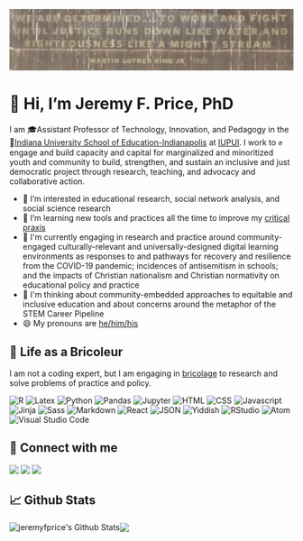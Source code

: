 [![Header](https://raw.githubusercontent.com/jeremyfprice/jeremyfprice/main/githubheader.jpg "Header")](https://some-url.dev/)
# 👋 Hi, I’m Jeremy F. Price, PhD

I am 🎓Assistant Professor of Technology, Innovation, and Pedagogy in the 🏫[Indiana University School of Education-Indianapolis](https://education.iupui.edu/) at [IUPUI](https://www.iupui.edu). I work to ✊engage and build capacity and capital for marginalized and minoritized youth and community to build, strengthen, and sustain an inclusive and just democratic project through research, teaching, and advocacy and collaborative action.

- 👀 I’m interested in educational research, social network analysis, and social science research
- 🌱 I’m learning new tools and practices all the time to improve my [critical praxis](https://sk.sagepub.com/reference/curriculumstudies/n90.xml)
- 🔎 I'm currently engaging in research and practice around community-engaged culturally-relevant and universally-designed digital learning environments as responses to and pathways for recovery and resilience from the COVID-19 pandemic; incidences of antisemitism in schools; and the impacts of Christian nationalism and Christian normativity on educational policy and practice
- 🤔 I'm thinking about community-embedded approaches to equitable and inclusive education and about concerns around the metaphor of the STEM Career Pipeline
- 😄 My pronouns are [he/him/his](https://pronoun.is/he)


## 📎 Life as a Bricoleur

I am not a coding expert, but I am engaging in [bricolage](https://web.mit.edu/allanmc/www/levistrauss.pdf) to research and solve problems of practice and policy.

<img src="https://img.shields.io/badge/R-276DC3?style=for-the-badge&logo=r&logoColor=white" alt="R" /> <img src="https://img.shields.io/badge/LaTeX-008080?style=for-the-badge&logo=latex&logoColor=white" alt="Latex" /> <img src="https://img.shields.io/badge/Python-3776AB?style=for-the-badge&logo=python&logoColor=white" alt="Python" /> <img src="https://img.shields.io/badge/Pandas-150458?style=for-the-badge&logo=pandas&logoColor=white" alt="Pandas" /> <img src="https://img.shields.io/badge/Jupyter-F37626.svg?&style=for-the-badge&logo=Jupyter&logoColor=white" alt="Jupyter" /> <img src="https://img.shields.io/badge/HTML-239120?style=for-the-badge&logo=html5&logoColor=white" alt="HTML" /> <img src="https://img.shields.io/badge/CSS-239120?&style=for-the-badge&logo=css3&logoColor=white" alt="CSS" /> <img src="https://img.shields.io/badge/JavaScript-323330?style=for-the-badge&logo=javascript&logoColor=F7DF1E" alt="Javascript" /> <img src="https://img.shields.io/badge/Jinja-B41717?style=for-the-badge&logo=jinja&logoColor=white" alt="Jinja" /> <img src="https://img.shields.io/badge/Sass-CC6699?style=for-the-badge&logo=sass&logoColor=white" alt="Sass" /> <img src="https://img.shields.io/badge/Markdown-000000?style=for-the-badge&logo=markdown&logoColor=white" alt="Markdown" /> <img src="https://img.shields.io/badge/React-20232A?style=for-the-badge&logo=react&logoColor=61DAFB" alt="React" /> <img src="https://img.shields.io/badge/JSON-black?style=for-the-badge&logo=json&logoColor=white" alt="JSON" /> <img src="https://img.shields.io/badge/Yiddish-58CC02?style=for-the-badge&logo=duolingo&logoColor=white" alt="Yiddish" /> <img src="https://img.shields.io/badge/RStudio-75AADB?style=for-the-badge&logo=rstudio&logoColor=white" alt="RStudio" /> <img src="https://img.shields.io/badge/Atom-66595C?style=for-the-badge&logo=atom&logoColor=white" alt="Atom" /> <img src="https://img.shields.io/badge/Visual_Studio_Code-007ACC?style=for-the-badge&logo=visual%20studio%20code&logoColor=white" alt="Visual Studio Code" />

## 🍵 Connect with me
<a href="https://www.twitter.com/dr_jfprice"><img src="https://img.shields.io/static/v1?label=twitter&message=@dr_jfprice&color=blue&style=flat&logo=twitter" /></a> <img src="https://img.shields.io/static/v1?label=linkedin&message=jeremyfprice&color=blue&logo=linkedin&style=flat" /> <img src="https://img.shields.io/static/v1?label=duolingo&message=jeremyfprice&color=blue&logo=duolingo&style=flat" />
<br />

## 📈 Github Stats
<img align="center" alt="jeremyfprice's Github Stats" src="https://github-readme-stats.codestackr.vercel.app/api?username=jeremyfprice&theme=calm&show_icons=true&hide_border=true&count_private=true&include_all_commits=true&theme=calm" /><img align="center" src="https://github-readme-stats.vercel.app/api/top-langs/?username=jeremyfprice&show_icons=true&hide_border=true&count_private=true&include_all_commits=true&layout=compact" />


<!---
jeremyfprice/jeremyfprice is a ✨ special ✨ repository because its `README.md` (this file) appears on your GitHub profile.
You can click the Preview link to take a look at your changes.
--->
